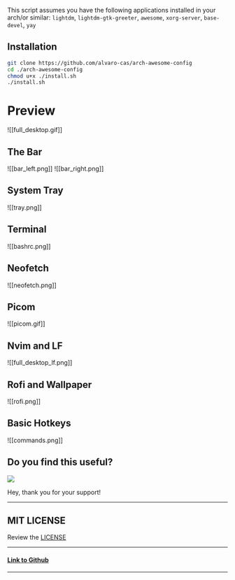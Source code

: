 This script assumes you have the following applications installed in your arch/or similar:
`lightdm`, `lightdm-gtk-greeter`, `awesome`, `xorg-server`, `base-devel`, `yay`

## Installation
```bash
git clone https://github.com/alvaro-cas/arch-awesome-config
cd ./arch-awesome-config
chmod u+x ./install.sh
./install.sh
```


# Preview 
![[full_desktop.gif]]

## The Bar
![[bar_left.png]]
![[bar_right.png]]

## System Tray
![[tray.png]]

## Terminal
![[bashrc.png]]

## Neofetch
![[neofetch.png]]

## Picom
![[picom.gif]]

## Nvim and LF
![[full_desktop_lf.png]]

## Rofi and Wallpaper
![[rofi.png]]

## Basic Hotkeys
![[commands.png]]

## Do you find this useful?

<a href="https://www.buymeacoffee.com/alvaro.cas"><img src="https://img.buymeacoffee.com/button-api/?text=Buy me a coffee&emoji=&slug=alvaro.cas&button_colour=FFDD00&font_colour=000000&font_family=Inter&outline_colour=000000&coffee_colour=ffffff"></a>

Hey, thank you for your support!

***

## MIT LICENSE
Review the [LICENSE](https://github.com/alvaro-cas/kindle-csv-converter-obsidian/blob/main/LICENSE)

***

#### [Link to Github](https://github.com/alvaro-cas/arch-awesome-config)

***